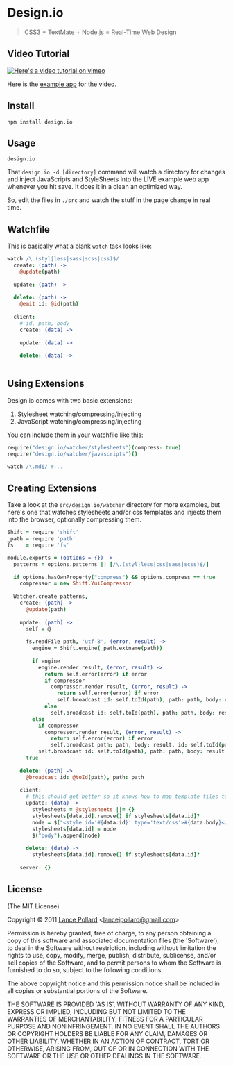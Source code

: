 # Design.io

> CSS3 + TextMate + Node.js = Real-Time Web Design

## Video Tutorial

[![Here's a video tutorial on vimeo](http://i.imgur.com/JunAS.png)](http://player.vimeo.com/video/31589739?title=0&amp;byline=0&amp;portrait=0&autoplay=true)

Here is the [example app](https://github.com/viatropos/design.io-example) for the video.

## Install

```
npm install design.io
```

## Usage

```
design.io
```

That `design.io -d [directory]` command will watch a directory for changes and inject JavaScripts and StyleSheets into the LIVE example web app whenever you hit save.  It does it in a clean an optimized way.

So, edit the files in `./src` and watch the stuff in the page change in real time.

## Watchfile

This is basically what a blank `watch` task looks like:

``` coffeescript
watch /\.(styl|less|sass|scss|css)$/
  create: (path) ->
    @update(path)
    
  update: (path) ->
  
  delete: (path) ->
    @emit id: @id(path)
  
  client:
    # id, path, body
    create: (data) ->
  
    update: (data) ->
      
    delete: (data) ->
      
```

## Using Extensions

Design.io comes with two basic extensions:

1. Stylesheet watching/compressing/injecting
2. JavaScript watching/compressing/injecting

You can include them in your watchfile like this:

``` coffeescript
require("design.io/watcher/stylesheets")(compress: true)
require("design.io/watcher/javascripts")()

watch /\.md$/ #...
```

## Creating Extensions

Take a look at the `src/design.io/watcher` directory for more examples, but here's one that watches stylesheets and/or css templates and injects them into the browser, optionally compressing them.

``` coffeescript
Shift = require 'shift'
_path = require 'path'
fs    = require 'fs'

module.exports = (options = {}) ->
  patterns = options.patterns || [/\.(styl|less|css|sass|scss)$/]
  
  if options.hasOwnProperty("compress") && options.compress == true
    compressor = new Shift.YuiCompressor
  
  Watcher.create patterns,
    create: (path) ->
      @update(path)
    
    update: (path) ->
      self = @
      
      fs.readFile path, 'utf-8', (error, result) ->
        engine = Shift.engine(_path.extname(path))
        
        if engine
          engine.render result, (error, result) ->
            return self.error(error) if error
            if compressor
              compressor.render result, (error, result) ->
                return self.error(error) if error
                self.broadcast id: self.toId(path), path: path, body: result
            else
              self.broadcast id: self.toId(path), path: path, body: result
        else
          if compressor
            compressor.render result, (error, result) ->
              return self.error(error) if error
              self.broadcast path: path, body: result, id: self.toId(path)
          self.broadcast id: self.toId(path), path: path, body: result
      true
        
    delete: (path) ->
      @broadcast id: @toId(path), path: path
    
    client:
      # this should get better so it knows how to map template files to browser files
      update: (data) ->
        stylesheets = @stylesheets ||= {}
        stylesheets[data.id].remove() if stylesheets[data.id]?
        node = $("<style id='#{data.id}' type='text/css'>#{data.body}</style>")
        stylesheets[data.id] = node
        $("body").append(node)
      
      delete: (data) ->
        stylesheets[data.id].remove() if stylesheets[data.id]?
        
    server: {}
```

## License

(The MIT License)

Copyright &copy; 2011 [Lance Pollard](http://twitter.com/viatropos) &lt;lancejpollard@gmail.com&gt;

Permission is hereby granted, free of charge, to any person obtaining a copy of this software and associated documentation files (the 'Software'), to deal in the Software without restriction, including without limitation the rights to use, copy, modify, merge, publish, distribute, sublicense, and/or sell copies of the Software, and to permit persons to whom the Software is furnished to do so, subject to the following conditions:

The above copyright notice and this permission notice shall be included in all copies or substantial portions of the Software.

THE SOFTWARE IS PROVIDED 'AS IS', WITHOUT WARRANTY OF ANY KIND, EXPRESS OR IMPLIED, INCLUDING BUT NOT LIMITED TO THE WARRANTIES OF MERCHANTABILITY, FITNESS FOR A PARTICULAR PURPOSE AND NONINFRINGEMENT. IN NO EVENT SHALL THE AUTHORS OR COPYRIGHT HOLDERS BE LIABLE FOR ANY CLAIM, DAMAGES OR OTHER LIABILITY, WHETHER IN AN ACTION OF CONTRACT, TORT OR OTHERWISE, ARISING FROM, OUT OF OR IN CONNECTION WITH THE SOFTWARE OR THE USE OR OTHER DEALINGS IN THE SOFTWARE.
